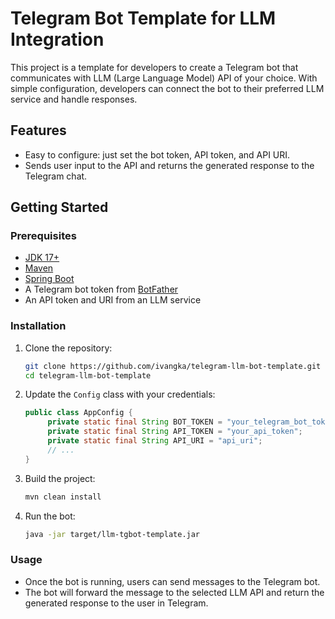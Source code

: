 # Telegram Bot Template for LLM Integration

This project is a template for developers to create a Telegram bot that communicates with LLM (Large Language Model) API of your choice. With simple configuration, developers can connect the bot to their preferred LLM service and handle responses.

## Features

- Easy to configure: just set the bot token, API token, and API URI.
- Sends user input to the API and returns the generated response to the Telegram chat.

## Getting Started

### Prerequisites

- [JDK 17+](https://www.oracle.com/java/technologies/javase-jdk17-downloads.html)
- [Maven](https://maven.apache.org/)
- [Spring Boot](https://spring.io/projects/spring-boot)
- A Telegram bot token from [BotFather](https://core.telegram.org/bots#botfather)
- An API token and URI from an LLM service

### Installation

1. Clone the repository:
   ```bash
   git clone https://github.com/ivangka/telegram-llm-bot-template.git
   cd telegram-llm-bot-template
   ```

2. Update the `Config` class with your credentials:
   ```java
   public class AppConfig {
        private static final String BOT_TOKEN = "your_telegram_bot_token";
        private static final String API_TOKEN = "your_api_token";
        private static final String API_URI = "api_uri";
        // ...
   }
   ```

3. Build the project:
   ```bash
   mvn clean install
   ```

4. Run the bot:
   ```bash
   java -jar target/llm-tgbot-template.jar
   ```

### Usage

- Once the bot is running, users can send messages to the Telegram bot.
- The bot will forward the message to the selected LLM API and return the generated response to the user in Telegram.
